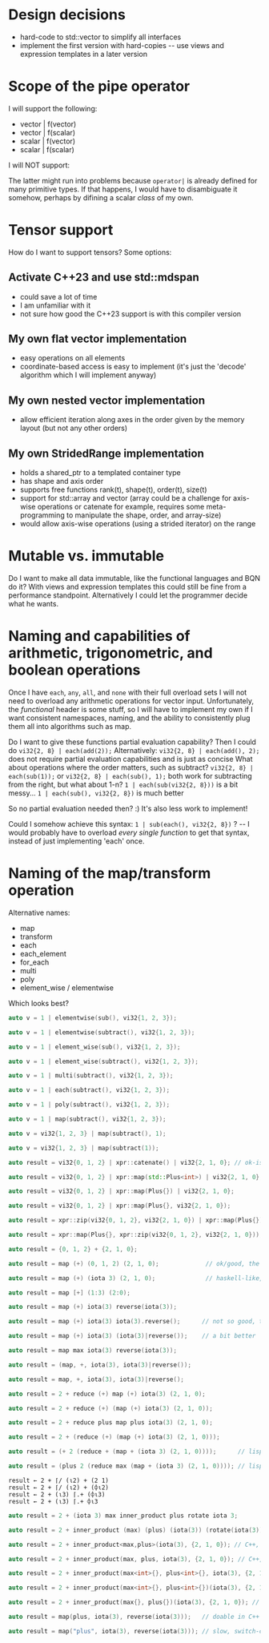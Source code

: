 # Design decisions
- hard-code to std::vector to simplify all interfaces
- implement the first version with hard-copies -- use views and expression templates in a later version

# Scope of the pipe operator

I will support the following:
- vector | f(vector)
- vector | f(scalar)
- scalar | f(vector)
- scalar | f(scalar)

I will NOT support:

The latter might run into problems because `operator|` is already defined for many primitive types.
If that happens, I would have to disambiguate it somehow, perhaps by difining a scalar _class_ of my own.

# Tensor support
How do I want to support tensors? Some options:

## Activate C++23 and use std::mdspan
- could save a lot of time
- I am unfamiliar with it
- not sure how good the C++23 support is with this compiler version

## My own flat vector implementation
- easy operations on all elements
- coordinate-based access is easy to implement (it's just the 'decode' algorithm which I will implement anyway)

## My own nested vector implementation
- allow efficient iteration along axes in the order given by the memory layout (but not any other orders)

## My own StridedRange implementation
- holds a shared_ptr to a templated container type
- has shape and axis order
- supports free functions rank(t), shape(t), order(t), size(t)
- support for std::array and vector (array could be a challenge for axis-wise operations or catenate for example, requires some meta-programming to manipulate the shape, order, and array-size)
- would allow axis-wise operations (using a strided iterator) on the range

# Mutable vs. immutable
Do I want to make all data immutable, like the functional languages and BQN do it? With views and expression templates this could still be fine from a performance standpoint. Alternatively I could let the programmer decide what he wants.

# Naming and capabilities of arithmetic, trigonometric, and boolean operations

Once I have `each`, `any`, `all`, and `none` with their full overload sets I will not need to overload any arithmetic operations for vector input. Unfortunately, the _functional_ header is some stuff, so I will have to implement my own if I want consistent namespaces, naming, and the ability to consistently plug them all into algorithms such as map.

Do I want to give these functions partial evaluation capability?
Then I could do `vi32{2, 8} | each(add(2));`
Alternatively: `vi32{2, 8} | each(add(), 2);` does not require partial evaluation capabilities and is just as concise
What about operations where the order matters, such as subtract?
`vi32{2, 8} | each(sub(1));` or `vi32{2, 8} | each(sub(), 1);` both work for subtracting from the right, but what about 1-n?
`1 | each(sub(vi32{2, 8}))` is a bit messy...
`1 | each(sub(), vi32{2, 8})` is much better

So no partial evaluation needed then? :) It's also less work to implement!

Could I somehow achieve this syntax: `1 | sub(each(), vi32{2, 8})` ?
-- I would probably have to overload _every single function_ to get that syntax, instead of just implementing 'each' once.

# Naming of the map/transform operation

Alternative names:
- map
- transform
- each
- each_element
- for_each
- multi
- poly
- element_wise / elementwise

Which looks best?

```cpp
auto v = 1 | elementwise(sub(), vi32{1, 2, 3});

auto v = 1 | elementwise(subtract(), vi32{1, 2, 3});

auto v = 1 | element_wise(sub(), vi32{1, 2, 3});

auto v = 1 | element_wise(subtract(), vi32{1, 2, 3});

auto v = 1 | multi(subtract(), vi32{1, 2, 3});

auto v = 1 | each(subtract(), vi32{1, 2, 3});

auto v = 1 | poly(subtract(), vi32{1, 2, 3});

auto v = 1 | map(subtract(), vi32{1, 2, 3});

auto v = vi32{1, 2, 3} | map(subtract(), 1);

auto v = vi32{1, 2, 3} | map(subtract(1));

auto result = vi32{0, 1, 2} | xpr::catenate() | vi32{2, 1, 0}; // ok-ish

auto result = vi32{0, 1, 2} | xpr::map(std::Plus<int>) | vi32{2, 1, 0};

auto result = vi32{0, 1, 2} | xpr::map(Plus{}) | vi32{2, 1, 0};

auto result = vi32{0, 1, 2} | xpr::map(Plus{}, vi32{2, 1, 0});

auto result = xpr::zip(vi32{0, 1, 2}, vi32{2, 1, 0}) | xpr::map(Plus{}); // shit

auto result = xpr::map(Plus{}, xpr::zip(vi32{0, 1, 2}, vi32{2, 1, 0})); // shit

auto result = {0, 1, 2} + {2, 1, 0};

auto result = map (+) (0, 1, 2) (2, 1, 0);             // ok/good, the two arrays back to back are weird

auto result = map (+) (iota 3) (2, 1, 0);              // haskell-like, pretty good

auto result = map [+] (1:3) (2:0);

auto result = map (+) iota(3) reverse(iota(3));

auto result = map (+) iota(3) iota(3).reverse();      // not so good, the '.' looks like a space

auto result = map (+) iota(3) (iota(3)|reverse());    // a bit better

auto result = map max iota(3) reverse(iota(3));

auto result = (map, +, iota(3), iota(3)|reverse());

auto result = map, +, iota(3), iota(3)|reverse();

auto result = 2 + reduce (+) map (+) iota(3) (2, 1, 0);

auto result = 2 + reduce (+) (map (+) iota(3) (2, 1, 0));

auto result = 2 + reduce plus map plus iota(3) (2, 1, 0);

auto result = 2 + (reduce (+) (map (+) iota(3) (2, 1, 0)));

auto result = (+ 2 (reduce + (map + (iota 3) (2, 1, 0))));      // lisp-like

auto result = (plus 2 (reduce max (map + (iota 3) (2, 1, 0)))); // lisp-like, but verbose operators
```

```apl
result ← 2 + ⌈/ (⍳2) + (2 1)
result ← 2 + ⌈/ (⍳2) + (⌽⍳2)
result ← 2 + (⍳3) ⌈.+ (⌽⍳3)
result ← 2 + (⍳3) ⌈.+ ⌽⍳3
```

```cpp
auto result = 2 + (iota 3) max inner_product plus rotate iota 3;

auto result = 2 + inner_product (max) (plus) (iota(3)) (rotate(iota(3)));

auto result = 2 + inner_product<max,plus>(iota(3), {2, 1, 0}); // C++, actually OK, predefined ops only

auto result = 2 + inner_product(max, plus, iota(3), {2, 1, 0}); // C++, not as good, but allows lambdas

auto result = 2 + inner_product(max<int>{}, plus<int>{}, iota(3), {2, 1, 0}); // C++, bad

auto result = 2 + inner_product(max<int>{}, plus<int>{})(iota(3), {2, 1, 0}); // C++ functor, bad

auto result = 2 + inner_product(max{}, plus{})(iota(3), {2, 1, 0}); // C++ functor, not much better

auto result = map(plus, iota(3), reverse(iota(3)));   // doable in C++

auto result = map("plus", iota(3), reverse(iota(3))); // slow, switch-case
```
